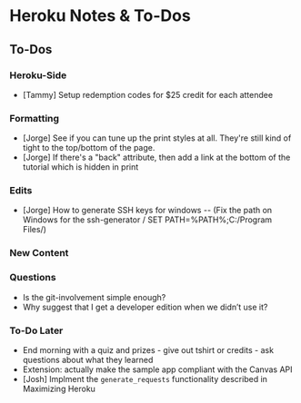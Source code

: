 # Heroku Notes & To-Dos

## To-Dos

### Heroku-Side

* [Tammy] Setup redemption codes for $25 credit for each attendee

### Formatting

* [Jorge] See if you can tune up the print styles at all. They're still kind of tight to the top/bottom of the page.
* [Jorge] If there's a "back" attribute, then add a link at the bottom of the tutorial which is hidden in print

### Edits

* [Jorge] How to generate SSH keys for windows -- (Fix the path on Windows for the ssh-generator / SET PATH=%PATH%;C:/Program Files/)

### New Content

### Questions

* Is the git-involvement simple enough?
* Why suggest that I get a developer edition when we didn’t use it?

### To-Do Later

* End morning with a quiz and prizes - give out tshirt or credits - ask questions about what they learned
* Extension: actually make the sample app compliant with the Canvas API
* [Josh] Implment the `generate_requests` functionality described in Maximizing Heroku
